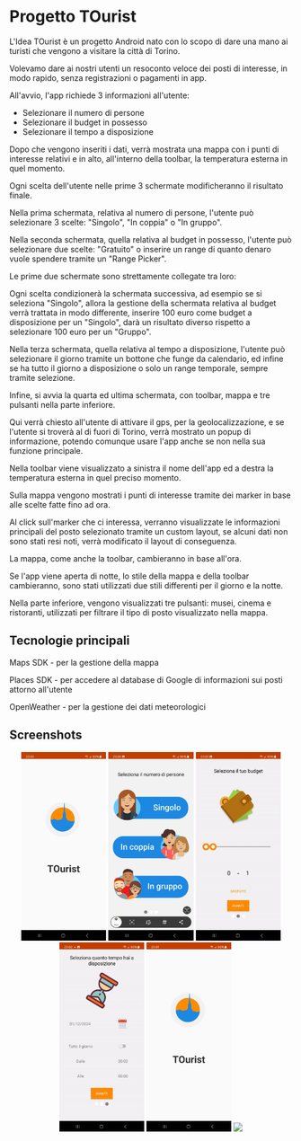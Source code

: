 <h1>Progetto TOurist</h1>

<p>
L'Idea TOurist è un progetto Android nato con lo scopo di dare una mano ai turisti che vengono a visitare la città di Torino.

Volevamo dare ai nostri utenti un resoconto veloce dei posti di interesse, in modo rapido, senza registrazioni o pagamenti in app.

All'avvio, l'app richiede 3 informazioni all'utente:
 - Selezionare il numero di persone
 - Selezionare il budget in possesso
 - Selezionare il tempo a disposizione
 
Dopo che vengono inseriti i dati, verrà mostrata una mappa con i punti di interesse relativi e in alto, all'interno della toolbar, la temperatura esterna in quel momento. 

Ogni scelta dell'utente nelle prime 3 schermate modificheranno il risultato finale.

Nella prima schermata, relativa al numero di persone, l'utente può selezionare 3 scelte: "Singolo", "In coppia" o "In gruppo".

Nella seconda schermata, quella relativa al budget in possesso, l'utente può selezionare due scelte: "Gratuito" o inserire un range di quanto denaro vuole spendere tramite un "Range Picker".

Le prime due schermate sono strettamente collegate tra loro:

Ogni scelta condizionerà la schermata successiva, ad esempio se si seleziona "Singolo", allora la gestione della schermata relativa al budget verrà trattata in modo differente, inserire 100 euro come budget a disposizione per un "Singolo", darà un risultato diverso rispetto a selezionare 100 euro per un "Gruppo".

Nella terza schermata, quella relativa al tempo a disposizione, l'utente può selezionare il giorno tramite un bottone che funge da calendario, ed infine se ha tutto il giorno a disposizione o solo un range temporale, sempre tramite selezione.

Infine, si avvia la quarta ed ultima schermata, con toolbar, mappa e tre pulsanti nella parte inferiore. 

Qui verrà chiesto all'utente di attivare il gps, per la geolocalizzazione, e se l'utente si troverà al di fuori di Torino, verrà mostrato un popup di informazione, potendo comunque usare l'app anche se non nella sua funzione principale.

Nella toolbar viene visualizzato a sinistra il nome dell'app ed a destra la temperatura esterna in quel preciso momento.

Sulla mappa vengono mostrati i punti di interesse tramite dei marker in base alle scelte fatte fino ad ora. 

Al click sull'marker che ci interessa, verranno visualizzate le informazioni principali del posto selezionato tramite un custom layout, se alcuni dati non sono stati resi noti, verrà modificato il layout di conseguenza.

La mappa, come anche la toolbar, cambieranno in base all'ora. 

Se l'app viene aperta di notte, lo stile della mappa e della toolbar cambieranno, sono stati utilizzati due stili differenti per il giorno e la notte.

Nella parte inferiore, vengono visualizzati tre pulsanti: musei, cinema e ristoranti, utilizzati per filtrare il tipo di posto visualizzato nella mappa.
</p>

<h2>Tecnologie principali</h2>

<p>
Maps SDK - per la gestione della mappa

Places SDK - per accedere al database di Google di informazioni sui posti attorno all'utente

OpenWeather - per la gestione dei dati meteorologici
</p>

<h2>Screenshots</h2>

<p align="center">
<img src="screenshots/Splashscreen.jpg" width="30%" />
<img src="screenshots/Group.jpg" width="30%" />
<img src="screenshots/Budget.gif" width="30%" />
<img src="screenshots/Time.gif" width="30%" />
<img src="screenshots/Splashscreen.jpg" width="30%" />
<img src="screenshots/MapAndPlaces.gif" width="30%" />
</p>
